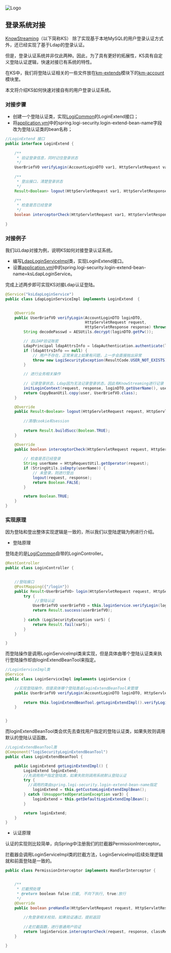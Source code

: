 

![Logo](https://user-images.githubusercontent.com/71620349/185368586-aed82d30-1534-453d-86ff-ecfa9d0f35bd.png)

## 登录系统对接

[KnowStreaming](https://github.com/didi/KnowStreaming)（以下简称KS） 除了实现基于本地MySQL的用户登录认证方式外，还已经实现了基于Ldap的登录认证。

但是，登录认证系统并非仅此两种。因此，为了具有更好的拓展性，KS具有自定义登陆认证逻辑，快速对接已有系统的特性。

在KS中，我们将登陆认证相关的一些文件放在[km-extends](https://github.com/didi/KnowStreaming/tree/master/km-extends)模块下的[km-account](https://github.com/didi/KnowStreaming/tree/master/km-extends/km-account)模块里。

本文将介绍KS如何快速对接自有的用户登录认证系统。

### 对接步骤

- 创建一个登陆认证类，实现[LogiCommon](https://github.com/didi/LogiCommon)的LoginExtend接口；
- 将[application.yml](https://github.com/didi/KnowStreaming/blob/master/km-rest/src/main/resources/application.yml)中的spring.logi-security.login-extend-bean-name字段改为登陆认证类的bean名称；

```Java
//LoginExtend 接口
public interface LoginExtend {
  
    /**
     * 验证登录信息，同时记住登录状态
     */
    UserBriefVO verifyLogin(AccountLoginDTO var1, HttpServletRequest var2, HttpServletResponse var3) throws LogiSecurityException;
  
    /**
     * 登出接口，清楚登录状态
     */
    Result<Boolean> logout(HttpServletRequest var1, HttpServletResponse var2);
  
    /**
     * 检查是否已经登录
     */
    boolean interceptorCheck(HttpServletRequest var1, HttpServletResponse var2, String var3, List<String> var4) throws IOException;
  
}

```



### 对接例子

我们以Ldap对接为例，说明KS如何对接登录认证系统。

+ 编写[LdapLoginServiceImpl](https://github.com/didi/KnowStreaming/blob/master/km-extends/km-account/src/main/java/com/xiaojukeji/know/streaming/km/account/login/ldap/LdapLoginServiceImpl.java)类，实现LoginExtend接口。
+ 设置[application.yml](https://github.com/didi/KnowStreaming/blob/master/km-rest/src/main/resources/application.yml)中的spring.logi-security.login-extend-bean-name=ksLdapLoginService。

完成上述两步即可实现KS对接Ldap认证登陆。

```Java
@Service("ksLdapLoginService")
public class LdapLoginServiceImpl implements LoginExtend  {
  

    @Override
    public UserBriefVO verifyLogin(AccountLoginDTO loginDTO,
                                   HttpServletRequest request,
                                   HttpServletResponse response) throws LogiSecurityException {
        String decodePasswd = AESUtils.decrypt(loginDTO.getPw());

        // 去LDAP验证账密
        LdapPrincipal ldapAttrsInfo = ldapAuthentication.authenticate(loginDTO.getUserName(), decodePasswd);
        if (ldapAttrsInfo == null) {
            // 用户不存在，正常来说上如果有问题，上一步会直接抛出异常
            throw new LogiSecurityException(ResultCode.USER_NOT_EXISTS);
        }

        // 进行业务相关操作
        
        // 记录登录状态，Ldap因为无法记录登录状态，因此有KnowStreaming进行记录
        initLoginContext(request, response, loginDTO.getUserName(), user.getId());
        return CopyBeanUtil.copy(user, UserBriefVO.class);
    }

    @Override
    public Result<Boolean> logout(HttpServletRequest request, HttpServletResponse response) {
        
        //清理cookie和session
      
        return Result.buildSucc(Boolean.TRUE);
    }

    @Override
    public boolean interceptorCheck(HttpServletRequest request, HttpServletResponse response, String requestMappingValue, List<String> whiteMappingValues) throws IOException {
       
        // 检查是否已经登录
        String userName = HttpRequestUtil.getOperator(request);
        if (StringUtils.isEmpty(userName)) {
            // 未登录，则进行登出
            logout(request, response);
            return Boolean.FALSE;
        }

        return Boolean.TRUE;
    }
}

```



### 实现原理

因为登陆和登出整体实现逻辑是一致的，所以我们以登陆逻辑为例进行介绍。

+ 登陆原理

登陆走的是[LogiCommon](https://github.com/didi/LogiCommon)自带的LoginController。

```java
@RestController
public class LoginController {
  

    //登陆接口
    @PostMapping({"/login"})
    public Result<UserBriefVO> login(HttpServletRequest request, HttpServletResponse response, @RequestBody AccountLoginDTO loginDTO) {
        try {
             //登陆认证
            UserBriefVO userBriefVO = this.loginService.verifyLogin(loginDTO, request, response);
            return Result.success(userBriefVO);
          
        } catch (LogiSecurityException var5) {
            return Result.fail(var5);
        }
    }

}
```

而登陆操作是调用LoginServiceImpl类来实现，但是具体由哪个登陆认证类来执行登陆操作却由loginExtendBeanTool来指定。

```java
//LoginServiceImpl类
@Service
public class LoginServiceImpl implements LoginService {

    //实现登陆操作，但是具体哪个登陆类由loginExtendBeanTool来管理
    public UserBriefVO verifyLogin(AccountLoginDTO loginDTO, HttpServletRequest request, HttpServletResponse response) throws LogiSecurityException {
      
        return this.loginExtendBeanTool.getLoginExtendImpl().verifyLogin(loginDTO, request, response);
    }


}
```

而loginExtendBeanTool类会优先去查找用户指定的登陆认证类，如果失败则调用默认的登陆认证函数。

```java
//LoginExtendBeanTool类 
@Component("logiSecurityLoginExtendBeanTool")
public class LoginExtendBeanTool {

    public LoginExtend getLoginExtendImpl() {
        LoginExtend loginExtend;
      	//先调用用户指定登陆类，如果失败则调用系统默认登陆认证
        try {
          //调用的类由spring.logi-security.login-extend-bean-name指定
            loginExtend = this.getCustomLoginExtendImplBean();
        } catch (UnsupportedOperationException var3) {
            loginExtend = this.getDefaultLoginExtendImplBean();
        }

        return loginExtend;
    }
}
```

+ 认证原理

认证的实现则比较简单，向Spring中注册我们的拦截器PermissionInterceptor。

拦截器会调用LoginServiceImpl类的拦截方法，LoginServiceImpl后续处理逻辑就和前面登陆是一致的。

```java
public class PermissionInterceptor implements HandlerInterceptor {


    /**
     * 拦截预处理
     * @return boolean false:拦截, 不向下执行, true:放行
     */
    @Override
    public boolean preHandle(HttpServletRequest request, HttpServletResponse response, Object handler) throws Exception {
       
      	//免登录相关校验，如果验证通过，提前返回
				
      	//走拦截函数，进行普通用户验证
        return loginService.interceptorCheck(request, response, classRequestMappingValue, whiteMappingValues);
    }

}
```

